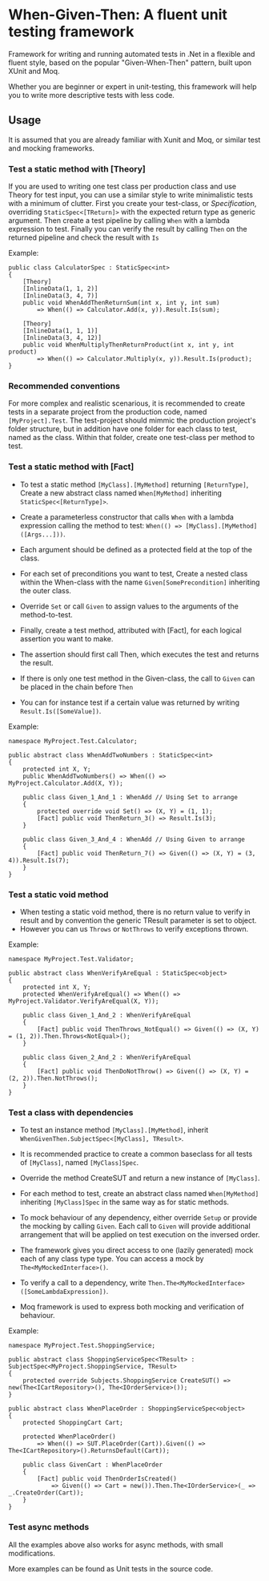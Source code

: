 # When-Given-Then: A fluent unit testing framework

Framework for writing and running automated tests in .Net in a flexible and fluent style, 
based on the popular "Given-When-Then" pattern, built upon XUnit and Moq.

Whether you are beginner or expert in unit-testing, this framework will help you to write more descriptive tests with less code.

## Usage

It is assumed that you are already familiar with Xunit and Moq, or similar test and mocking frameworks.

### Test a static method with [Theory]

If you are used to writing one test class per production class and use Theory for test input, you can use a similar style to write minimalistic tests with a minimum of clutter.
First you create your test-class, or *Specification*, overriding `StaticSpec<[TReturn]>` with the expected return type as generic argument.
Then create a test pipeline by calling `When` with a lambda expression to test.
Finally you can verify the result by calling `Then` on the returned pipeline and check the result with `Is`

Example:
```
public class CalculatorSpec : StaticSpec<int>
{
    [Theory]
    [InlineData(1, 1, 2)]
    [InlineData(3, 4, 7)]
    public void WhenAddThenReturnSum(int x, int y, int sum)
        => When(() => Calculator.Add(x, y)).Result.Is(sum);

    [Theory]
    [InlineData(1, 1, 1)]
    [InlineData(3, 4, 12)]
    public void WhenMultiplyThenReturnProduct(int x, int y, int product)
        => When(() => Calculator.Multiply(x, y)).Result.Is(product);
}
```

### Recommended conventions

For more complex and realistic scenarious, it is recommended to create tests in a separate project from the production code, named `[MyProject].Test`. 
The test-project should mimmic the production project's folder structure, but in addition have one folder for each class to test, named as the class. 
Within that folder, create one test-class per method to test.

### Test a static method with [Fact]

* To test a static method `[MyClass].[MyMethod]` returning `[ReturnType]`, Create a new abstract class named `When[MyMethod]` inheriting `StaticSpec<[ReturnType]>`.
* Create a parameterless constructor that calls `When` with a lambda expression calling the method to test: `When(() => [MyClass].[MyMethod]([Args...]))`.
* Each argument should be defined as a protected field at the top of the class.

* For each set of preconditions you want to test, Create a nested class within the When-class with the name `Given[SomePrecondition]` inheriting the outer class.
* Override `Set` or call `Given` to assign values to the arguments of the method-to-test.
* Finally, create a test method, attributed with [Fact], for each logical assertion you want to make.
* The assertion should first call Then, which executes the test and returns the result.
* If there is only one test method in the Given-class, the call to `Given` can be placed in the chain before `Then`
* You can for instance test if a certain value was returned by writing `Result.Is([SomeValue])`.
 
Example:
```
namespace MyProject.Test.Calculator;

public abstract class WhenAddTwoNumbers : StaticSpec<int>
{
    protected int X, Y;
    public WhenAddTwoNumbers() => When(() => MyProject.Calculator.Add(X, Y));

    public class Given_1_And_1 : WhenAdd // Using Set to arrange
    {
        protected override void Set() => (X, Y) = (1, 1);
        [Fact] public void ThenReturn_3() => Result.Is(3);
    }

    public class Given_3_And_4 : WhenAdd // Using Given to arrange
    {
        [Fact] public void ThenReturn_7() => Given(() => (X, Y) = (3, 4)).Result.Is(7);
    }
}
```

### Test a static void method
* When testing a static void method, there is no return value to verify in result and by convention the generic TResult parameter is set to object.
* However you can us `Throws` or `NotThrows` to verify exceptions thrown.
 
Example:
```
namespace MyProject.Test.Validator;

public abstract class WhenVerifyAreEqual : StaticSpec<object>
{
    protected int X, Y;
    protected WhenVerifyAreEqual() => When(() => MyProject.Validator.VerifyAreEqual(X, Y));

    public class Given_1_And_2 : WhenVerifyAreEqual
    {
        [Fact] public void ThenThrows_NotEqual() => Given(() => (X, Y) = (1, 2)).Then.Throws<NotEqual>();
    }

    public class Given_2_And_2 : WhenVerifyAreEqual
    {
        [Fact] public void ThenDoNotThrow() => Given(() => (X, Y) = (2, 2)).Then.NotThrows();
    }
}
```

### Test a class with dependencies
* To test an instance method `[MyClass].[MyMethod]`, inherit `WhenGivenThen.SubjectSpec<[MyClass], TResult>`.
* It is recommended practice to create a common baseclass for all tests of `[MyClass]`, named `[MyClass]Spec`.
* Override the method CreateSUT and return a new instance of `[MyClass]`.
* For each method to test, create an abstract class named `When[MyMethod]` inheriting `[MyClass]Spec` in the same way as for static methods.

* To mock behaviour of any dependency, either override `Setup` or provide the mocking by calling `Given`. Each call to `Given` will provide additional arrangement that will be applied on test execution on the inversed order.
* The framework gives you direct access to one (lazily generated) mock each of any class type type. You can access a mock by `The<MyMockedInterface>()`.
* To verify a call to a dependency, write `Then.The<MyMockedInterface>([SomeLambdaExpression])`. 
* Moq framework is used to express both mocking and verification of behaviour.
 
Example:
```
namespace MyProject.Test.ShoppingService;

public abstract class ShoppingServiceSpec<TResult> : SubjectSpec<MyProject.ShoppingService, TResult>
{
    protected override Subjects.ShoppingService CreateSUT() => new(The<ICartRepository>(), The<IOrderService>());
}

public abstract class WhenPlaceOrder : ShoppingServiceSpec<object>
{
    protected ShoppingCart Cart;

    protected WhenPlaceOrder() 
        => When(() => SUT.PlaceOrder(Cart)).Given(() => The<ICartRepository>().ReturnsDefault(Cart));

    public class GivenCart : WhenPlaceOrder
    {
        [Fact] public void ThenOrderIsCreated() 
            => Given(() => Cart = new()).Then.The<IOrderService>(_ => _.CreateOrder(Cart));
    }
}
```

### Test async methods

All the examples above also works for async methods, with small modifications.

More examples can be found as Unit tests in the source code.